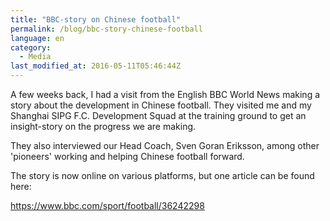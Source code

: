 ```yaml
---
title: "BBC-story on Chinese football"
permalink: /blog/bbc-story-chinese-football
language: en
category:
  - Media
last_modified_at: 2016-05-11T05:46:44Z
---
```


A few weeks back, I had a visit from the English BBC World News making a story about the development in Chinese football. They visited me and my Shanghai SIPG F.C. Development Squad at the training ground to get an insight-story on the progress we are making.

They also interviewed our Head Coach, Sven Goran Eriksson, among other 'pioneers' working and helping Chinese football forward.

The story is now online on various platforms, but one article can be found here:

<https://www.bbc.com/sport/football/36242298>
